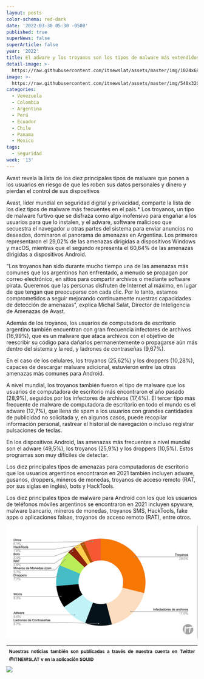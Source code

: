 ```yaml
---
layout: posts
color-schema: red-dark
date: '2022-03-30 05:30 -0500'
published: true
superNews: false
superArticle: false
year: '2022'
title: El adware y los troyanos son los tipos de malware más extendidos en Argentina
detail-image: >-
  https://raw.githubusercontent.com/itnewslat/assets/master/img/1024x680/grafica-de-seguridad-g.jpg
image: >-
  https://raw.githubusercontent.com/itnewslat/assets/master/img/540x320/grafica-de-seguridad-p.jpg
categories:
  - Venezuela
  - Colombia
  - Argentina
  - Perú
  - Ecuador
  - Chile
  - Panama
  - Mexico
tags:
  - Seguridad
week: '13'
---
```

Avast revela la lista de los diez principales tipos de malware que ponen a los usuarios en riesgo de que les roben sus datos personales y dinero y pierdan el control de sus dispositivos

Avast, líder mundial en seguridad digital y privacidad, comparte la lista de los diez tipos de malware más frecuentes en el país.* Los troyanos, un tipo de malware furtivo que se disfraza como algo inofensivo para engañar a los usuarios para que lo instalen, y el adware, software malicioso que secuestra el navegador u otras partes del sistema para enviar anuncios no deseados, dominaron el panorama de amenazas en Argentina. Los primeros representaron el 29,02% de las amenazas dirigidas a dispositivos Windows y macOS, mientras que el segundo representa el 60,64% de las amenazas dirigidas a dispositivos Android. 

"Los troyanos han sido durante mucho tiempo una de las amenazas más comunes que los argentinos han enfrentado, a menudo se propagan por correo electrónico, en sitios para compartir archivos o mediante software pirata.  Queremos que las personas disfruten de Internet al máximo, en lugar de que tengan que preocuparse con cada clic. Por lo tanto, estamos comprometidos a seguir mejorando continuamente nuestras capacidades de detección de amenazas", explica Michal Salat, Director de Inteligencia de Amenazas de Avast. 

Además de los troyanos, los usuarios de computadora de escritorio argentino también encuentran con gran frecuencia infectores de archivos (16,99%), que es un malware que ataca archivos con el objetivo de reescribir su código para dañarlos permanentemente o propagarse aún más dentro del sistema y la red, y ladrones de contraseñas (9,67%). 

En el caso de los celulares, los troyanos (25,62%) y los droppers (10,28%), capaces de descargar malware adicional, estuvieron entre las otras amenazas más comunes para Android.

A nivel mundial, los troyanos también fueron el tipo de malware que los usuarios de computadora de escritorio más encontraron el año pasado (28,9%), seguidos por los infectores de archivos (17,4%). El tercer tipo más frecuente de malware de computadora de escritorio en todo el mundo es el adware (12,7%), que llena de spam a los usuarios con grandes cantidades de publicidad no solicitada y, en algunos casos, puede recopilar información personal, rastrear el historial de navegación o incluso registrar pulsaciones de teclas.

En los dispositivos Android, las amenazas más frecuentes a nivel mundial son el adware (49,5%), los troyanos (25,9%) y los droppers (10,5%). Estos programas son muy difíciles de detectar.

Los diez principales tipos de amenazas para computadoras de escritorio que los usuarios argentinos encontraron en 2021 también incluyen adware, gusanos, droppers, mineros de monedas,  troyanos de acceso remoto (RAT, por sus siglas en inglés), bots y HackTools.


Los diez principales tipos de malware para Android con los que los usuarios de teléfonos móviles argentinos se encontraron en 2021 incluyen spyware, malware bancario, mineros de monedas, troyanos SMS, HackTools, fake apps o aplicaciones falsas, troyanos de acceso remoto (RAT), entre otros.

![](https://raw.githubusercontent.com/itnewslat/assets/master/img/540x320/grafica-de-seguridad-p.jpg)

<table style="height: 42px;" width="569">
<tbody>
<tr>
<td style="text-align: justify;"><sub><strong>Nuestras noticias también son publicadas a través de nuestra cuenta en Twitter <a href="https://twitter.com/itnewslat?lang=es">@ITNEWSLAT</a> y en la aplicación <a href="https://squidapp.co/en/">SQUID</a></strong></sub></td>
</tr>
</tbody>
</table>

<img src="https://tracker.metricool.com/c3po.jpg?hash=56f88a41e39ab42c063cc51676587a04"/>